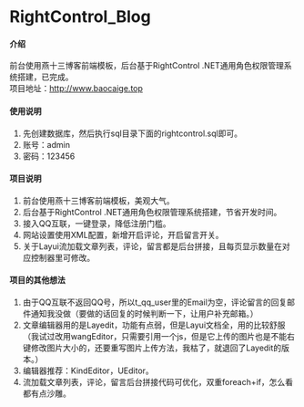 # RightControl_Blog

#### 介绍
前台使用燕十三博客前端模板，后台基于RightControl .NET通用角色权限管理系统搭建，已完成。<br>
项目地址：http://www.baocaige.top

#### 使用说明

1. 先创建数据库，然后执行sql目录下面的rightcontrol.sql即可。
2. 账号：admin
3. 密码：123456

#### 项目说明

1. 前台使用燕十三博客前端模板，美观大气。
2. 后台基于RightControl .NET通用角色权限管理系统搭建，节省开发时间。
3. 接入QQ互联，一键登录，降低注册门槛。
4. 网站设置使用XML配置，新增开启评论，开启留言开关。
5. 关于Layui流加载文章列表，评论，留言都是后台拼接，且每页显示数量在对应控制器里可修改。


#### 项目的其他想法

1. 由于QQ互联不返回QQ号，所以t_qq_user里的Email为空，评论留言的回复邮件通知我没做（要做的话回复的时候判断一下，让用户补充邮箱。）
2. 文章编辑器用的是Layedit，功能有点弱，但是Layui文档全，用的比较舒服（我试过改用wangEditor，只需要引用一个js，但是它上传的图片也是不能右键修改图片大小的，还要重写图片上传方法，我枯了，就退回了Layedit的版本。）
3. 编辑器推荐：KindEditor，UEditor。
4. 流加载文章列表，评论，留言后台拼接代码可优化，双重foreach+if，怎么看都有点沙雕。